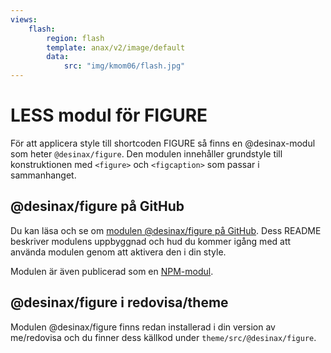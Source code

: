 ```yaml
---
views:
    flash:
        region: flash
        template: anax/v2/image/default
        data:
            src: "img/kmom06/flash.jpg"
---
```

LESS modul för FIGURE
=========================

För att applicera style till shortcoden FIGURE så finns en @desinax-modul som heter `@desinax/figure`. Den modulen innehåller grundstyle till konstruktionen med `<figure>` och `<figcaption>` som passar i sammanhanget.



@desinax/figure på GitHub
-------------------------

Du kan läsa och se om [modulen @desinax/figure på GitHub](https://github.com/desinax/figure). Dess README beskriver modulens uppbyggnad och hud du kommer igång med att använda modulen genom att aktivera den i din style.

Modulen är även publicerad som en [NPM-modul](https://www.npmjs.com/package/@desinax/figure).



@desinax/figure i redovisa/theme
-------------------------

Modulen @desinax/figure finns redan installerad i din version av me/redovisa och du finner dess källkod under `theme/src/@desinax/figure`.

